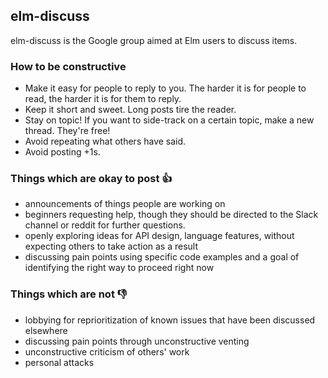 ## elm-discuss

elm-discuss is the Google group aimed at Elm users to discuss items. 


### How to be constructive

- Make it easy for people to reply to you. The harder it is for people to read, the harder it is for them to reply. 
- Keep it short and sweet. Long posts tire the reader.
- Stay on topic! If you want to side-track on a certain topic, make a new thread. They're free!
- Avoid repeating what others have said. 
- Avoid posting +1s. 

### Things which are okay to post :thumbsup:

* announcements of things people are working on
* beginners requesting help, though they should be directed to the Slack channel or reddit for further questions.
* openly exploring ideas for API design, language features, without expecting others to take action as a result
* discussing pain points using specific code examples and a goal of identifying the right way to proceed right now


### Things which are not :thumbsdown:

* lobbying for reprioritization of known issues that have been discussed elsewhere
* discussing pain points through unconstructive venting
* unconstructive criticism of others' work
* personal attacks
